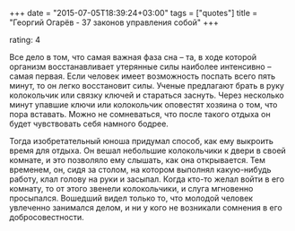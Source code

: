 +++
date = "2015-07-05T18:39:24+03:00"
tags = ["quotes"]
title = "Георгий Огарёв - 37 законов управления собой"
+++

rating: 4

Все дело в том, что самая важная фаза сна – та, в ходе которой организм
восстанавливает утерянные силы наиболее интенсивно – самая первая. Если человек
имеет возможность поспать всего пять минут, то он легко восстановит силы. Ученые
предлагают брать в руку колокольчик или связку ключей и стараться заснуть. Через
несколько минут упавшие ключи или колокольчик оповестят хозяина о том, что пора
вставать. Можно не сомневаться, что после такого отдыха он будет чувствовать
себя намного бодрее.

Тогда изобретательный юноша придумал способ, как ему выкроить время для отдыха.
Он вешал небольшие колокольчики к двери в своей комнате, и это позволяло ему
слышать, как она открывается. Тем временем, он, сидя за столом, на котором
выполнял какую-нибудь работу, клал голову на руки и засыпал. Когда кто-то желал
войти в его комнату, то от этого звенели колокольчики, и слуга мгновенно
просыпался. Вошедший видел только то, что молодой человек увлеченно занимался
делом, и ни у кого не возникали сомнения в его добросовестности.
